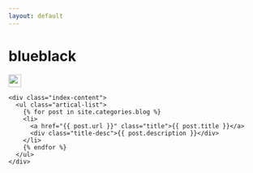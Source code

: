 ```yaml
---
layout: default
---
```


<body>
  <div class="index-wrapper">
    <div class="aside">
      <div class="info-card">
        <h1>blueblack</h1>
        <a href="http://weibo.com/u/2800352882?refer_flag=1005055010_&is_all=1" target="_blank"><img src="http://www.weibo.com/favicon.ico" alt="" width="25"/></a>
        <!-- <a href="http://www.douban.com/people/beiyuu/" target="_blank"><img src="http://www.douban.com/favicon.ico" alt="" width="22"/></a>
        <a href="http://instagram.com/beiyuu/" target="_blank"><img src="http://d36xtkk24g8jdx.cloudfront.net/bluebar/00c6602/images/ico/favicon.ico" alt="" width="22"/></a> -->
      </div>
      <div id="particles-js">
        <canvas class="particles-js-canvas-el" width="361" height="979" style="width: 100%; height: 100%;"></canvas>
      </div>
    </div>

    <div class="index-content">
      <ul class="artical-list">
        {% for post in site.categories.blog %}
        <li>
          <a href="{{ post.url }}" class="title">{{ post.title }}</a>
          <div class="title-desc">{{ post.description }}</div>
        </li>
        {% endfor %}
      </ul>
    </div>
  </div>
  <script src="https://cdn.jsdelivr.net/particles.js/2.0.0/particles.min.js"></script>
  <script>
    particlesJS("particles-js", {"particles":{"number":{"value":160,"density":{"enable":true,"value_area":800}},"color":{"value":"#ffffff"},"shape":{"type":"circle","stroke":{"width":0,"color":"#000000"},"polygon":{"nb_sides":5},"image":{"src":"img/github.svg","width":100,"height":100}},"opacity":{"value":1,"random":true,"anim":{"enable":true,"speed":1,"opacity_min":0,"sync":false}},"size":{"value":3,"random":true,"anim":{"enable":false,"speed":4,"size_min":0.3,"sync":false}},"line_linked":{"enable":true,"distance":150,"color":"#ffffff","opacity":0.4,"width":1},"move":{"enable":true,"speed":1,"direction":"none","random":true,"straight":false,"out_mode":"out","bounce":false,"attract":{"enable":false,"rotateX":600,"rotateY":600}}},"interactivity":{"detect_on":"canvas","events":{"onhover":{"enable":true,"mode":"bubble"},"onclick":{"enable":true,"mode":"repulse"},"resize":true},"modes":{"grab":{"distance":400,"line_linked":{"opacity":1}},"bubble":{"distance":250,"size":0,"duration":2,"opacity":0,"speed":3},"repulse":{"distance":400,"duration":0.4},"push":{"particles_nb":4},"remove":{"particles_nb":2}}},"retina_detect":true})
  </script>
</body>

